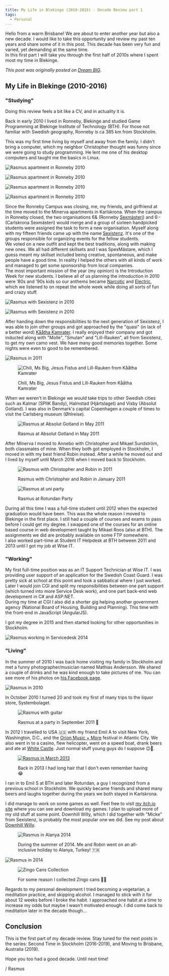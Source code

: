 ```yaml
---
title: My Life in Blekinge (2010-2016) - Decade Review part 1
tags:
  - Personal
---
```


Hello from a warm Brisbane! We are about to enter another year but also a new decade. I would like to take this opportunity and review my past ten years and share some of it in this post. This decade has been very fun and varied, yet demanding at the same time.  
In this first part I will take you through the first half of 2010s where I spent most my time in Blekinge.

<!--more-->

*This post was originally posted on [Dream BIG](https://rasmus-nordling.netlify.app/2019/12/31/my-life-in-blekinge/)*.

## My Life in Blekinge (2010-2016)

### "Studying"

Doing this review feels a bit like a CV, and in actuality it is.

Back in early 2010 I lived in Ronneby, Blekinge and studied Game Programming at Blekinge Institute of Technology (BTH). For those not familiar with Swedish geography, Ronneby is ca 385 km from Stockholm.

This was my first time living by myself and away from the family. I didn't bring a computer, which my neighbor Christopher thought was funny since we were going to study programming. He lent me one of his desktop computers and taught me the basics in Linux.

![Rasmus apartment in Ronneby 2010](/img/personal/ronneby-desk-regular.webp)

![Rasmus apartment in Ronneby 2010](/img/personal/ronneby-bed-regular.webp)

![Rasmus apartment in Ronneby 2010](/img/personal/ronneby-kitchen-regular.webp)

![Rasmus apartment in Ronneby 2010](/img/personal/ronneby-bathroom-regular.webp)

Since the Ronneby Campus was closing, me, my friends, and girlfriend at the time moved to the Minerva apartments in Karlskrona.
When the campus in Ronneby closed, the two organisations 6& (Ronneby [Sexmästeri](https://sv.wikipedia.org/wiki/Sexm%C3%A4steri)) and 6:- (Carlskrona Sexmästeri) would merge and a group of sixteen handpicked students were assigned the task to form a new organisation. Myself along with my fifteen friends came up with the name [Sexistenz](https://sexistenz.bthstudent.se/). It's one of the groups responsible for organizing events for the fellow students.  
We voted on a new outfit and kept the best traditions, along with making new ones. We all had different skillsets and I was SpexMästare, which I guess meant my skillset included being creative, spontaneous, and make people have a good time. In reality I helped the others with all kinds of work and managed to get some sponsorship from local companies.  
The most important mission of the year (my opinion) is the Introduction Week for new students. I believe all of us planning the introduction in 2010 were ’80s and ’90s kids so our anthems became [Narcotic](https://www.youtube.com/watch?v=PJ7E40Ec5ec) and [Electric](https://www.youtube.com/watch?v=Jl_5NHTvDAI), which we listened to on repeat the whole week while doing all sorts of fun and crazy stuff.

![Rasmus with Sexistenz in 2010](/img/rasmus/sexistenz-2010-small.webp)

![Rasmus with Sexistenz in 2010](/img/rasmus/sexistenz-2-2010-small.webp)

After handing down the responsibilities to the next generation of Sexistenz, I was able to join other groups and got approached by the "quasi" (in lack of a better word) [Kååtha Kamrater](https://kaatha-kamrater.se/). I really enjoyed their company and got inducted along with "Molle", "Smulan" and "Lill-Rauken", all from Sexistenz, to get my own camo vest. We have many good memories together. Some nights were even to good to be remembered.

![Rasmus in 2011](/img/rasmus/rasmus-kk-2011-regular.webp)

<figure>

  ![Chili, Ms Big, Jesus Fistus and Lill-Rauken from Kååtha Kamrater](/img/rasmus/kk-regular.webp)
  <figcaption>Chili, Ms Big, Jesus Fistus and Lill-Rauken from Kååtha Kamrater</figcaption>
</figure>

When we weren't in Blekinge we would take trips to other Swedish cities such as Kalmar (SPIIK Bandy), Halmstad (Hjärtslaget) and Visby (Absolut Gotland). I was also in Denmark's capital Copenhagen a couple of times to visit the Carlsberg museum (Øhlreise).

<figure>

  ![Rasmus at Absolut Gotland in May 2011](/img/rasmus/rasmus-may-2011-regular.webp)
  <figcaption>Rasmus at Absolut Gotland in May 2011</figcaption>
</figure>

After Minerva I moved to Annebo with Christopher and Mikael Sundström, both classmates of mine. When they both got employed in Stockholm, I moved in with my best friend Robin instead.
After a while he moved out and I lived by myself until March 2016 when I moved back to Stockholm.

<figure>

  ![Rasmus with Christopher and Robin in 2011](/img/rasmus/rasmus-christopher-robin-2011-01-16b-regular.webp)
  <figcaption>Rasmus with Christopher and Robin in January 2011</figcaption>
</figure>

<figure>

  ![Rasmus at uni party](/img/rasmus/rasmus-rotundan-regular.webp)
  <figcaption>Rasmus at Rotundan Party</figcaption>
</figure>

During all this time I was a full-time student until 2012 when the expected graduation would have been. This was the whole reason I moved to Blekinge in the first place. I still had a couple of courses and exams to pass before I could get my degree. I swapped one of the courses for an online based course in web development taught by Mikael Roos (also at BTH). The assignments we did are probably available on some FTP somewhere.  
I also worked part-time at Student IT Helpdesk at BTH between 2011 and 2013 until I got my job at Wise IT.

### "Working"

My first full-time position was as an IT Support Technician at Wise IT. I was providing user support of an application for the Swedish Coast Guard. I was pretty sick at school at this point and took a sabbatical where I just worked. Later I would join CGI and split my responsibilities between one part support (which turned into more Service Desk work), and one part back-end web development in C# and ASP.NET.  
During my time at CGI I also did a shorter gig helping another government agency (National Board of Housing, Building and Planning). This time with the front-end in JavaScript (AngularJS).

I got my degree in 2015 and then started looking for other opportunities in Stockholm.

![Rasmus working in Servicedesk 2014](/img/rasmus/rasmus-servicedesk-2014-regular.webp)

### "Living"

In the summer of 2010 I was back home visiting my family in Stockholm and met a funny photographer/musician named Mathias Andersson. We shared a couple of drinks and he was kind enough to take pictures of me.
You can see more of his photos on [his Facebook page](https://www.facebook.com/MathiasAPhotography/).

![Rasmus in 2010](/img/rasmus/rasmus-2010-regular.webp)

In October 2010 I turned 20 and took my first of many trips to the liquor store, Systembolaget.

<figure>

  ![Rasmus with guitar](/img/rasmus/rasmus-sept-2011-regular.webp)
  <figcaption>Rasmus at a party in September 2011 🎸</figcaption>
</figure>

In 2012 I travelled to USA 🇺🇸 with my friend Emil A to visit New York, Washington, D.C., and the [Orion Music + More](https://en.wikipedia.org/wiki/Orion_Music_%2B_More) festival in Atlantic City. We also went in to a casino, flew helicopter, went on a speed boat, drank beers and ate at [White Castle](https://en.wikipedia.org/wiki/White_Castle_(restaurant)). Just normal stuff young guys do I suppose 😉🍺.

<figure>

  [![Rasmus in March 2013](/img/rasmus/rasmus-march-2013-regular.webp)](https://www.instagram.com/p/XN0mDwp_ZM/?igshid=4v34yg6fdmw7)
  <figcaption>Back in 2013 I had long hair that I don't even remember having 😂</figcaption>
</figure>

I ran in to Emil S at BTH and later Rotundan, a guy I recognized from a previous school in Stockholm. We quickly became friends and shared many beers and laughs together during the years we both stayed in Karlskrona.

I did manage to work on some games as well. Feel free to visit [my itch.io site](https://rasmusnordling.itch.io/) where you can see and download my games. I plan to upload more of my old stuff at some point.
Downhill Willy, which I did together with "Micke" from Sexistenz, is probably the most popular one we did. See my post about [Downhill Willy](posts/downhill-willy/).

<figure>

  ![Rasmus in Alanya 2014](/img/rasmus/rasmus-alanya-2014-regular.webp)
  <figcaption>During the summer of 2014. Me and Robin went on an all-inclusive holiday to Alanya, Turkey! 🇹🇷</figcaption>
</figure>

![Rasmus in 2014](/img/rasmus/rasmus-spex-2014-small.webp)

<figure>

  ![Zingo Cans Collection ](/img/personal/zingo-cans-2016-regular.webp)
  <figcaption>For some reason I collected Zingo cans 🤔🥤</figcaption>
</figure>

Regards to my personal development I tried becoming a vegetarian, a meditation practice, and skipping alcohol. I managed to stick with it for about 12 weeks before I broke the habit. I approached one habit at a time to increase my odds but maybe I wasn't motivated enough. I did come back to meditation later in the decade though...

## Conclusion

This is the first part of my decade review. Stay tuned for the next posts in the series: Second Time in Stockholm (2016-2019), and Moving to Brisbane, Australia (2019).

Hope you too had a good decade. Until next time!

/ Rasmus
